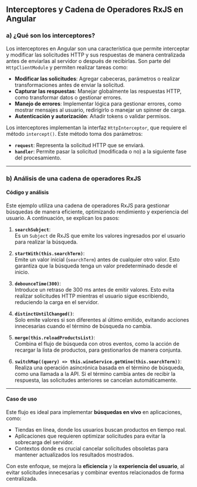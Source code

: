 ## Interceptores y Cadena de Operadores RxJS en Angular

### a) ¿Qué son los interceptores?

Los interceptores en Angular son una característica que permite interceptar y modificar las solicitudes HTTP y sus respuestas de manera centralizada antes de enviarlas al servidor o después de recibirlas. Son parte del `HttpClientModule` y permiten realizar tareas como:

- **Modificar las solicitudes**: Agregar cabeceras, parámetros o realizar transformaciones antes de enviar la solicitud.
- **Capturar las respuestas**: Manejar globalmente las respuestas HTTP, como transformar datos o gestionar errores.
- **Manejo de errores**: Implementar lógica para gestionar errores, como mostrar mensajes al usuario, redirigirlo o manejar un spinner de carga.
- **Autenticación y autorización**: Añadir tokens o validar permisos.

Los interceptores implementan la interfaz `HttpInterceptor`, que requiere el método `intercept()`. Este método toma dos parámetros:

- **`request`**: Representa la solicitud HTTP que se enviará.
- **`handler`**: Permite pasar la solicitud (modificada o no) a la siguiente fase del procesamiento.

---

### b) Análisis de una cadena de operadores RxJS

#### Código y análisis

Este ejemplo utiliza una cadena de operadores RxJS para gestionar búsquedas de manera eficiente, optimizando rendimiento y experiencia del usuario. A continuación, se explican los pasos:

1. **`searchSubject`**:  
   Es un `Subject` de RxJS que emite los valores ingresados por el usuario para realizar la búsqueda.

2. **`startWith(this.searchTerm)`**:  
   Emite un valor inicial (`searchTerm`) antes de cualquier otro valor. Esto garantiza que la búsqueda tenga un valor predeterminado desde el inicio.

3. **`debounceTime(300)`**:  
   Introduce un retraso de 300 ms antes de emitir valores. Esto evita realizar solicitudes HTTP mientras el usuario sigue escribiendo, reduciendo la carga en el servidor.

4. **`distinctUntilChanged()`**:  
   Solo emite valores si son diferentes al último emitido, evitando acciones innecesarias cuando el término de búsqueda no cambia.

5. **`merge(this.reloadProductsList)`**:  
   Combina el flujo de búsqueda con otros eventos, como la acción de recargar la lista de productos, para gestionarlos de manera conjunta.

6. **`switchMap((query) => this.wineService.getWine(this.searchTerm))`**:  
   Realiza una operación asincrónica basada en el término de búsqueda, como una llamada a la API. Si el término cambia antes de recibir la respuesta, las solicitudes anteriores se cancelan automáticamente.

---

#### Caso de uso

Este flujo es ideal para implementar **búsquedas en vivo** en aplicaciones, como:

- Tiendas en línea, donde los usuarios buscan productos en tiempo real.
- Aplicaciones que requieren optimizar solicitudes para evitar la sobrecarga del servidor.
- Contextos donde es crucial cancelar solicitudes obsoletas para mantener actualizados los resultados mostrados.

Con este enfoque, se mejora la **eficiencia** y la **experiencia del usuario**, al evitar solicitudes innecesarias y combinar eventos relacionados de forma centralizada.

